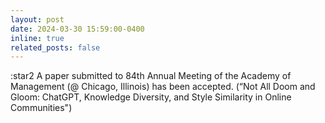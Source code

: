 ```yaml
---
layout: post
date: 2024-03-30 15:59:00-0400
inline: true
related_posts: false
---
```


:star2 A paper submitted to 84th Annual Meeting of the Academy of Management (@ Chicago, Illinois) has been accepted.
(“Not All Doom and Gloom: ChatGPT, Knowledge Diversity, and Style Similarity in Online Communities")
